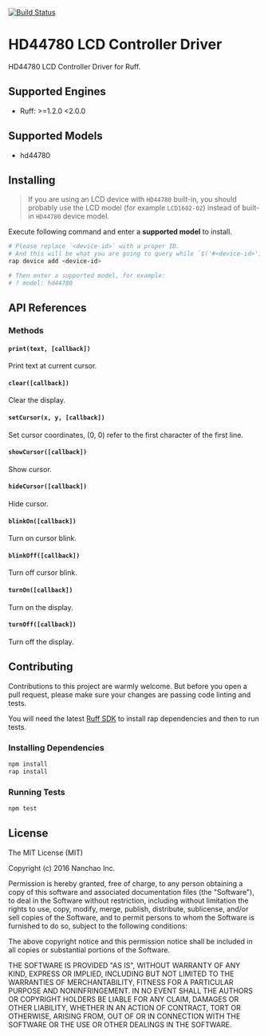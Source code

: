 [![Build Status](https://travis-ci.org/ruff-drivers/hd44780.svg)](https://travis-ci.org/ruff-drivers/hd44780)

# HD44780 LCD Controller Driver

HD44780 LCD Controller Driver for Ruff.

## Supported Engines

* Ruff: >=1.2.0 <2.0.0

## Supported Models

- hd44780

## Installing

> If you are using an LCD device with `HD44780` built-in,
> you should probably use the LCD model (for example `LCD1602-02`) instead of built-in `HD44780` device model.

Execute following command and enter a **supported model** to install.

```sh
# Please replace `<device-id>` with a proper ID.
# And this will be what you are going to query while `$('#<device-id>')`.
rap device add <device-id>

# Then enter a supported model, for example:
# ? model: hd44780
```

## API References

### Methods

#### `print(text, [callback])`

Print text at current cursor.

#### `clear([callback])`

Clear the display.

#### `setCursor(x, y, [callback])`

Set cursor coordinates, (0, 0) refer to the first character of the first line.

#### `showCursor([callback])`

Show cursor.

#### `hideCursor([callback])`

Hide cursor.

#### `blinkOn([callback])`

Turn on cursor blink.

#### `blinkOff([callback])`

Turn off cursor blink.

#### `turnOn([callback])`

Turn on the display.

#### `turnOff([callback])`

Turn off the display.

## Contributing

Contributions to this project are warmly welcome. But before you open a pull request, please make sure your changes are passing code linting and tests.

You will need the latest [Ruff SDK](https://ruff.io/) to install rap dependencies and then to run tests.

### Installing Dependencies

```sh
npm install
rap install
```

### Running Tests

```sh
npm test
```

## License

The MIT License (MIT)

Copyright (c) 2016 Nanchao Inc.

Permission is hereby granted, free of charge, to any person obtaining a copy of this software and associated documentation files (the "Software"), to deal in the Software without restriction, including without limitation the rights to use, copy, modify, merge, publish, distribute, sublicense, and/or sell copies of the Software, and to permit persons to whom the Software is furnished to do so, subject to the following conditions:

The above copyright notice and this permission notice shall be included in all copies or substantial portions of the Software.

THE SOFTWARE IS PROVIDED "AS IS", WITHOUT WARRANTY OF ANY KIND, EXPRESS OR IMPLIED, INCLUDING BUT NOT LIMITED TO THE WARRANTIES OF MERCHANTABILITY, FITNESS FOR A PARTICULAR PURPOSE AND NONINFRINGEMENT. IN NO EVENT SHALL THE AUTHORS OR COPYRIGHT HOLDERS BE LIABLE FOR ANY CLAIM, DAMAGES OR OTHER LIABILITY, WHETHER IN AN ACTION OF CONTRACT, TORT OR OTHERWISE, ARISING FROM, OUT OF OR IN CONNECTION WITH THE SOFTWARE OR THE USE OR OTHER DEALINGS IN THE SOFTWARE.

